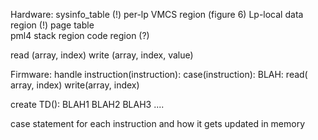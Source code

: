 Hardware:
sysinfo_table (!)
per-lp VMCS region (figure 6)
Lp-local data region (!)
page table  
pml4 
stack region 
code region (?)

read (array, index)
write (array, index, value)

Firmware:
handle instruction(instruction):
case(instruction):
BLAH: read( array, index)
       write(array, index)

create TD():
BLAH1
BLAH2
BLAH3
....       

case statement for each instruction and how it gets updated in memory
